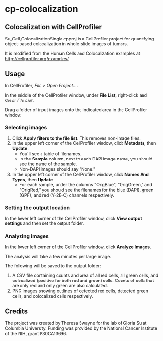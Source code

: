 # cp-colocalization
## Colocalization with CellProfiler

Su_Cell_ColocalizationSingle.cpproj is a CellProfiler project for quantifying object-based colocalization in whole-slide images of tumors.

It is modified from the Human Cells and Colocalization examples at http://cellprofiler.org/examples/.

## Usage

In CellProfiler, *File > Open Project...*.

In the middle of the CellProfiler window, under **File List**, right-click and *Clear File List*.

Drag a folder of input images onto the indicated area in the CellProfiler window.

### Selecting images

1. Click **Apply filters to the file list**. This removes non-image files.
2. In the upper left corner of the CellProfiler window, click **Metadata**, then **Update**. 
    - You'll see a table of filenames. 
    - In the **Sample** column, next to each DAPI image name, you should see the name of the sample. 
    - Non-DAPI images should say "None."
3.  In the upper left corner of the CellProfiler window, click **Names And Types**, then **Update**. 
    - For each sample, under the columns "OrigBlue", "OrigGreen," and "OrigRed," you should see the filenames for the blue (DAPI), green (GPF), and red (Y-2E-C) channels respectively.

### Setting the output location

In the lower left corner of the CellProfiler window, click **View output settings** and then set the output folder.

### Analyzing images

In the lower left corner of the CellProfiler window, click **Analyze Images**. 

The analysis will take a few minutes per large image. 

The following will be saved to the output folder:
1. A CSV file containing counts and area of all red cells, all green cells, and colocalized (positive for both red and green) cells. Counts of cells that are only red and only green are also calculated.
2. PNG images showing outlines of detected red cells, detected green cells, and colocalized cells respectively.

## Credits

The project was created by Theresa Swayne for the lab of Gloria Su at Columbia University.
Funding was provided by the National Cancer Institute of the NIH, grant P30CA13696.
